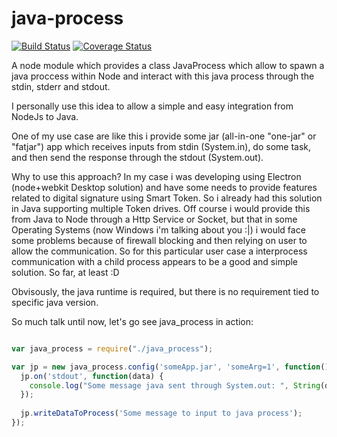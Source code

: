 # java-process

[![Build Status](https://travis-ci.org/abner/java-process.svg?branch=master)](https://travis-ci.org/abner/java-process) [![Coverage Status](https://coveralls.io/repos/github/abner/java-process/badge.svg?branch=master)](https://coveralls.io/github/abner/java-process?branch=master)

A node module which provides a class JavaProcess which allow to spawn a java proccess within Node and interact with this java process
through the stdin, stderr and stdout.

I personally use this idea to allow a simple and easy integration from NodeJs to Java. 

One of my use case are like this i provide some jar (all-in-one "one-jar" or "fatjar") app which receives inputs from stdin (System.in), 
do some task, and then send the response through the stdout (System.out).

Why to use this approach? In my case i was developing using Electron (node+webkit Desktop solution) and have some needs to provide features related to digital signature
using Smart Token. So i already had this solution in Java supporting multiple Token drives. Off course i would provide this from Java to Node
through a Http Service or Socket, but that in some Operating Systems (now Windows i'm talking about you :|) i would face some
problems because of firewall blocking and then relying on user to allow the communication. So for this particular user case a interprocess
communication with a child process appears to be a good and simple solution. So far, at least :D


Obvisously, the java runtime is required, but there is no requirement tied to specific java version. 

So much talk until now, let's go see java_process in action:


``` js

var java_process = require("./java_process");

var jp = new java_process.config('someApp.jar', 'someArg=1', function() {
  jp.on('stdout', function(data) {
    console.log("Some message java sent through System.out: ", String(data));
  });
  
  jp.writeDataToProcess('Some message to input to java process');
});
```


